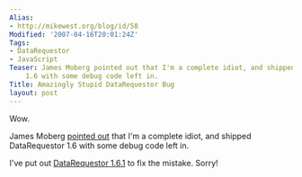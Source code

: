 ```yaml
---
Alias:
- http://mikewest.org/blog/id/58
Modified: '2007-04-16T20:01:24Z'
Tags:
- DataRequestor
- JavaScript
Teaser: James Moberg pointed out that I'm a complete idiot, and shipped DataRequestor
    1.6 with some debug code left in.
Title: Amazingly Stupid DataRequestor Bug
layout: post
---
```

Wow.

James Moberg [pointed out][point] that I'm a complete idiot, and shipped DataRequestor 1.6 with some debug code left in.  

I've put out [DataRequestor 1.6.1][new] to fix the mistake.  Sorry!

[point]: http://mikewest.org/archive/datarequestor#c000120
[new]: http://mikewest.org/file_download/10